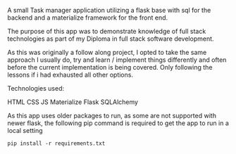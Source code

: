 A small Task manager application utilizing a flask base with sql for the backend and a materialize framework for the front end. 

The purpose of this app was to demonstrate knowledge of full stack technologies as part of my Diploma in full stack software development.

As this was originally a follow along project, I opted to take the same approach I usually do, try and learn / implement things differently
and often before the current implementation is being covered. Only following the lessons if i had exhausted all other options.

Technologies used:

HTML
CSS
JS
Materialize
Flask
SQLAlchemy

As this app uses older packages to run, as some are not supported with newer flask, the following pip command is required
to get the app to run in a local setting

```
pip install -r requirements.txt
```
